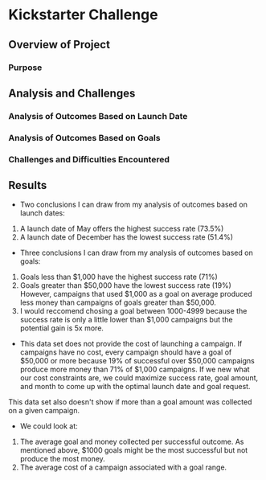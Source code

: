 # Kickstarter Challenge

## Overview of Project

### Purpose

## Analysis and Challenges

### Analysis of Outcomes Based on Launch Date

### Analysis of Outcomes Based on Goals

### Challenges and Difficulties Encountered

## Results

- Two conclusions I can draw from my analysis of outcomes based on launch dates:
1)	A launch date of May offers the highest success rate (73.5%)
2)	A launch date of December has the lowest success rate (51.4%)

- Three conclusions I can draw from my analysis of outcomes based on goals:
1)	Goals less than $1,000 have the highest success rate (71%)
2)	Goals greater than $50,000 have the lowest success rate (19%)
However, campaigns that used $1,000 as a goal on average produced less money than campaigns of goals greater than $50,000.
3)	I would reccomend chosing a goal between 1000-4999 because the success rate is only a little lower than $1,000 campaigns
but the potential gain is 5x more.

- This data set does not provide the cost of launching a campaign. If campaigns have no cost, every campaign should have a goal 
of $50,000 or more because 19% of successful over $50,000 campaigns produce more money than 71% of $1,000 campaigns.
If we new what our cost constraints are, we could maximize success rate, goal amount, and month to come up with the optimal
launch date and goal request.

This data set also doesn't show if more than a goal amount was collected on a given campaign.

- We could look at:
1)	The average goal and money collected per successful outcome. As mentioned above, $1000 goals might be the 
most successful but not produce the most money.
2)	The average cost of a campaign associated with a goal range.